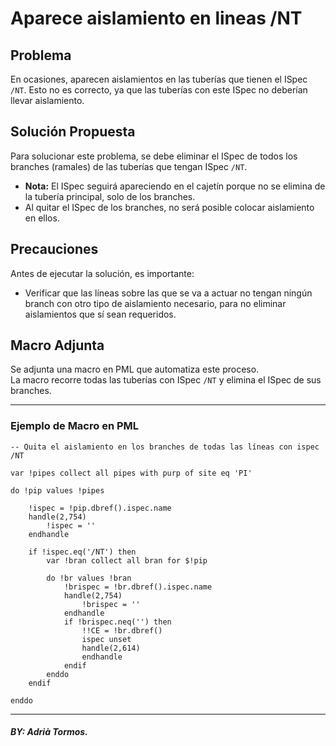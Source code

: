 # Aparece aislamiento en lineas /NT

## Problema

En ocasiones, aparecen aislamientos en las tuberías que tienen el ISpec `/NT`. Esto no es correcto, ya que las tuberías con este ISpec no deberían llevar aislamiento.

## Solución Propuesta

Para solucionar este problema, se debe eliminar el ISpec de todos los branches (ramales) de las tuberías que tengan ISpec `/NT`.  
- **Nota:** El ISpec seguirá apareciendo en el cajetín porque no se elimina de la tubería principal, solo de los branches.
- Al quitar el ISpec de los branches, no será posible colocar aislamiento en ellos.

## Precauciones

Antes de ejecutar la solución, es importante:
- Verificar que las líneas sobre las que se va a actuar no tengan ningún branch con otro tipo de aislamiento necesario, para no eliminar aislamientos que sí sean requeridos.

## Macro Adjunta

Se adjunta una macro en PML que automatiza este proceso.  
La macro recorre todas las tuberías con ISpec `/NT` y elimina el ISpec de sus branches.



---

### Ejemplo de Macro en PML

```pml
-- Quita el aislamiento en los branches de todas las líneas con ispec /NT

var !pipes collect all pipes with purp of site eq 'PI'

do !pip values !pipes

    !ispec = !pip.dbref().ispec.name
    handle(2,754)
        !ispec = ''
    endhandle

    if !ispec.eq('/NT') then
        var !bran collect all bran for $!pip

        do !br values !bran
            !brispec = !br.dbref().ispec.name
            handle(2,754)
                !brispec = ''
            endhandle
            if !brispec.neq('') then
                !!CE = !br.dbref()
                ispec unset
                handle(2,614)
                endhandle
            endif
        enddo
    endif

enddo
```

---

##### BY: Adrià Tormos.